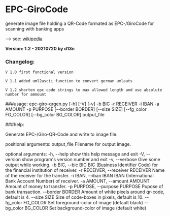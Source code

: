 # EPC-GiroCode

generate image file holding a QR-Code formated as EPC-/GiroCode for scanning with banking apps

  -->  see: [wikipedia](https://de.wikipedia.org/wiki/EPC-QR-Code)

**Version: 1.2 - 20210720 by d13n**

### Changelog:
    V 1.0 first functional version
    
    V 1.1 added uml2ascii function to convert german umlauts
    
    V 1.2 shorten epc code strings to max allowed length and use absolute number for ammount

###usage:
epc-giro-qrgen.py [-h] [-V] [-v] 
  -b BIC -r RECEIVER -i IBAN -a AMOUNT -p PURPOSE
  [--border BORDER] [--size SIZE] [--fg_color FG_COLOR] [--bg_color BG_COLOR]
  output_file

###help:

Generate EPC-/Giro-QR-Code and write to image file.

positional arguments:
  output_file           Filename for output image.

optional arguments:
  -h, --help            show this help message and exit
  -V, --version         show program's version number and exit
  -v, --verbose         Give some output while working.
  -b BIC, --bic BIC     BIC (Business Identifier Code) for the financial institution of receiver.
  -r RECEIVER, --receiver RECEIVER
                        Name of the receiver for the transfer.
  -i IBAN, --iban IBAN  IBAN (International Bank Account Number) of receiver.
  -a AMOUNT, --amount AMOUNT
                        Amount of money to transfer.
  -p PURPOSE, --purpose PURPOSE
                        Pupose of bank transaction.
  --border BORDER       Amount of white pixels around qr-code, default is 4.
  --size SIZE           Size of code-boxes in pixels, default is 10.
  --fg_color FG_COLOR   Set foreground-color of image (default black)
  --bg_color BG_COLOR   Set background-color of image (default white)
